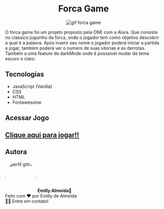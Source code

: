 <h1 align="center"> Forca Game </h1>

<div align="center">
    <img align="center" alt="gif forca game" src="./src/imgs/forca-game.gif" />
</div>

<p>
O forca game foi um projeto proposto pela ONE com a Alura. Que consiste no classico joguinho da forca, onde o jogador tem como objetivo descobrir a qual é a palavra. Após inserir seu nome o jogador poderá iniciar a partida e jogar, também poderá ver o numero de suas vitorias e as derrotas. Também a uma feature de darkMode onde é posssivel mudar de tema escuro e claro.
</p>


<h2>Tecnologias </h2>

<ul>
    <li>JavaScript (Vanilla)</li>
    <li>CSS</li>
    <li>HTML</li>
    <li>Fontawesome</li>
</ul>

<h2>Acessar Jogo <h2/>
    
 <a href="https://emillyalmeida.github.io/forca-gamer/" target="_blank"> Clique aqui para jogar!!</a>

<h2>Autora</h2>

<img style="border-radius: 50%;" src="https://avatars.githubusercontent.com/u/86078020?s=400&u=6a810d4caaf453156bd3b5bf49dc5378b3fb2bcb&v=4" width="100px;" alt="perfil github"/>
<span><b>Emilly Almeida</b>🚀</span>
<br/>
<span>Feito com ❤️ por Emilly de Almeida </span>
<br/>
<span>👋🏽 Entre em contato!</span>

